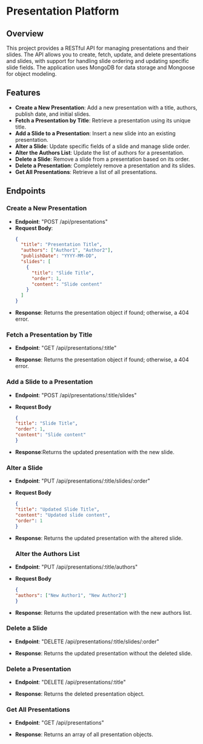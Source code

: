 # Presentation Platform

## Overview

This project provides a RESTful API for managing presentations and their slides. The API allows you to create, fetch, update, and delete presentations and slides, with support for handling slide ordering and updating specific slide fields. The application uses MongoDB for data storage and Mongoose for object modeling.

## Features

- **Create a New Presentation**: Add a new presentation with a title, authors, publish date, and initial slides.
- **Fetch a Presentation by Title**: Retrieve a presentation using its unique title.
- **Add a Slide to a Presentation**: Insert a new slide into an existing presentation.
- **Alter a Slide**: Update specific fields of a slide and manage slide order.
- **Alter the Authors List**: Update the list of authors for a presentation.
- **Delete a Slide**: Remove a slide from a presentation based on its order.
- **Delete a Presentation**: Completely remove a presentation and its slides.
- **Get All Presentations**: Retrieve a list of all presentations.

## Endpoints

### Create a New Presentation

- **Endpoint**: "POST /api/presentations"
- **Request Body**:
  ```json
  {
    "title": "Presentation Title",
    "authors": ["Author1", "Author2"],
    "publishDate": "YYYY-MM-DD",
    "slides": [
      {
        "title": "Slide Title",
        "order": 1,
        "content": "Slide content"
      }
    ]
  }
- **Response**: Returns the presentation object if found; otherwise, a 404 error.

### Fetch a Presentation by Title

- **Endpoint**: "GET /api/presentations/:title"


- **Response**: Returns the presentation object if found; otherwise, a 404 error.


### Add a Slide to a Presentation

- **Endpoint**: "POST /api/presentations/:title/slides"

- **Request Body**
  ```json
  {
  "title": "Slide Title",
  "order": 1,
  "content": "Slide content"
  }

- **Response**:Returns the updated presentation with the new slide.

### Alter a Slide

- **Endpoint**: "PUT /api/presentations/:title/slides/:order"

- **Request Body**
  ```json
  {
  "title": "Updated Slide Title",
  "content": "Updated slide content",
  "order": 1
  }


- **Response**: Returns the updated presentation with the altered slide.

  ### Alter the Authors List

- **Endpoint**: "PUT /api/presentations/:title/authors"

- **Request Body**
  ```json
  {
  "authors": ["New Author1", "New Author2"]
  }


- **Response**: Returns the updated presentation with the new authors list.


### Delete a Slide

- **Endpoint**: "DELETE /api/presentations/:title/slides/:order"


- **Response**: Returns the updated presentation without the deleted slide.

### Delete a Presentation

- **Endpoint**: "DELETE /api/presentations/:title"


- **Response**: Returns the deleted presentation object.

### Get All Presentations 

 - **Endpoint**: "GET /api/presentations"

 - **Response**: Returns an array of all presentation objects.  

